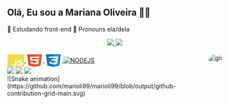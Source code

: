 ## Olá, Eu sou a Mariana Oliveira 💁‍♀️ 
📓 Estudando front-end
👧 Pronouns ela/dela

<div align="center">
  <a href="https://github.com/marioli99">
  <img height="180em" src="https://github-readme-stats.vercel.app/api?username=marioli99&show_icons=true&theme=dracula&include_all_commits=true&count_private=true"/>
  <img height="180em" src="https://github-readme-stats.vercel.app/api/top-langs/?username=marioli99&layout=compact&langs_count=7&theme=dracula"/>
</div>
  <div style="display: inline_block"><br>
  <img align="center" alt="Js" height="30" width="40" src="https://raw.githubusercontent.com/devicons/devicon/master/icons/javascript/javascript-plain.svg">
  <img align="center" alt="HTML" height="30" width="40" src="https://raw.githubusercontent.com/devicons/devicon/master/icons/html5/html5-original.svg">
  <img align="center" alt="CSS" height="30" width="40" src="https://raw.githubusercontent.com/devicons/devicon/master/icons/css3/css3-original.svg">
  <img align="center" alt="NODEJS" height="30" width="40" src="https://cdn.jsdelivr.net/gh/devicons/devicon/icons/nodejs/nodejs-original.svg">

  <img align="right" alt="gif" height="150" style="border-radius:50px;" src="https://i.picasion.com/pic91/acf6a362c1e3ad608768dc10050d3521.gif">
</div>
  <div>
    <a href="https://www.linkedin.com/in/mariana-oliveira-a7367a16a/" target="_blank"><img src="https://img.shields.io/badge/LinkedIn-0077B5?style=for-the-badge&logo=linkedin&logoColor=white" target="_blank"></a>
  <a href="https://instagram.com/essanaomari" target="_blank"><img src="https://img.shields.io/badge/-Instagram-%23E4405F?style=for-the-badge&logo=instagram&logoColor=white" target="_blank"></a>
     <a href="mailto:mazmariana.mo@gmail.com" target="_blank"><img src="https://img.shields.io/badge/Gmail-D14836?style=for-the-badge&logo=gmail&logoColor=white" target="_blank"></a>
  </div>
  ![Snake animation](https://github.com/marioli99/marioli99/blob/output/github-contribution-grid-main.svg)
